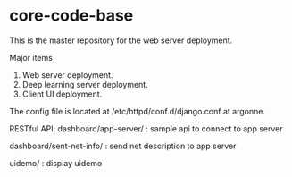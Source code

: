 # core-code-base
This is the master repository for the web server deployment.

Major items

1. Web server deployment.
2. Deep learning server deployment.
3. Client UI deployment.

The config file is located at /etc/httpd/conf.d/django.conf at argonne.

RESTful API:
dashboard/app-server/ : sample api to connect to app server

dashboard/sent-net-info/ : send net description to app server

uidemo/ : display uidemo
